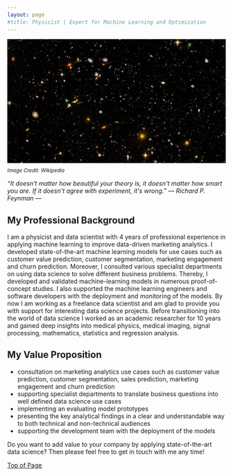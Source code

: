 ```yaml
---
layout: page
#title: Physicist | Expert for Machine Learning and Optimization 
---
```


![universe](images/artificial_intelligence.png)\
<sub>*Image Credit: Wikipedia*

*“It doesn't matter how beautiful your theory is, it doesn't matter how smart you are. If it doesn't agree with experiment, it's wrong.” ― Richard P. Feynman ―*


## My Professional Background
I am a physicist and data scientist with 4 years of professional experience in applying machine learning to improve data-driven marketing analytics. I developed state-of-the-art machine learning models for use cases such as customer value prediction, customer segmentation, marketing engagement and churn prediction. Moreover, I consulted various specialist departments on using data science to solve different business problems. Thereby, I developed and validated machine-learning models in numerous proof-of-concept studies. I also supported the machine learning engineers and software developers with the deployment and monitoring of the models. By now I am working as a freelance data scientist and am glad to provide you with support for interesting data science projects. Before transitioning into the world of data science I worked as an academic researcher for 10 years and gained deep insights into medical physics, medical imaging, signal processing, mathematics, statistics and regression analysis. 

## My Value Proposition
- consultation on marketing analytics use cases such as customer value prediction, customer segmentation, sales prediction, marketing engagement and churn prediction
- supporting specialist departments to translate business questions into well defined data science use cases
- implementing an evaluating model prototypes
- presenting the key analytical findings in a clear and understandable way to both technical and non-technical audiences 
- supporting the development team with the deployment of the models

Do you want to add value to your company by applying state-of-the-art data science? Then please feel free to get in touch with me any time!

[Top of Page](#my-background)